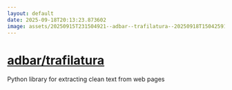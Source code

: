 ```yaml
---
layout: default
date: 2025-09-18T20:13:23.873602
image: assets/20250915T231504921--adbar--trafilatura--20250918T150425911--cropped.png
---
```


# [adbar/trafilatura](https://github.com/adbar/trafilatura)

Python library for extracting clean text from web pages
